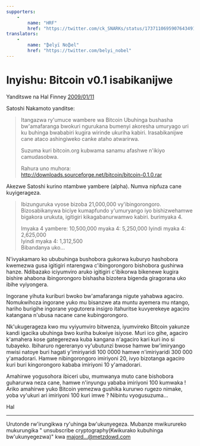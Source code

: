 ```yaml
---
supporters: 
    - 
        name: "HRF"
        href: "https://twitter.com/ck_SNARKs/status/1737110695907643491"
translators: 
    - 
        name: "₿elyï No₿el"
        href: "https://twitter.com/belyi_nobel"
---
```


# Inyishu: Bitcoin v0.1 isabikanijwe

Yanditswe na Hal Finney [2009/01/11](https://web.archive.org/web/20190712071421/https://www.mail-archive.com/cryptography@metzdowd.com/msg10152.html)

<LanguageDropdown/>

Satoshi Nakamoto yanditse:

> Itangazwa ry'umuce wambere wa Bitcoin 
> Ubuhinga bushasha bw'amafaranga bwokuri ngurukana bumenyi akoresha umuryago uri ku buhinga bwababiri kugira wirinde ukuriha kabiri.
> Irasabikanijwe cane ataco ashingiweko canke ataho atwarirwa.
>
> Suzuma kuri bitcoin.org kubwama sanamu afashwe n'ikiyo camudasobwa.
>
> Rahura uno muhora:
http://downloads.sourceforge.net/bitcoin/bitcoin-0.1.0.rar


Akezwe Satoshi kurino ntambwe yambere (alpha). Numva nipfuza cane kuyigerageza.

> Ibizunguruka vyose bizoba 21,000,000 vy'ibingorongoro. 
Bizosabikanywa biciye
> kumapfundo y'umuryango iyo bishizwehamwe bigakora urukuta, igitigiri kikagabanurwamwo kabiri.
> burimyaka 4.
>
> Imyaka 4 yambere: 10,500,000
> myaka 4: 5,250,000
> Iyindi myaka 4: 2,625,000  
> Iyindi myaka 4: 1,312,500  
> Bibandanya uko...

N'ivyakamaro ko ububuhinga bushobora gukorwa kuburyo hashobora kwemezwa gusa igitigiri ntarengwa c'ibingorongoro bishobora gushirwa hanze. Ndibazako iciyumviro aruko igitigiri c'ibikorwa bikenewe kugira bishire ahabona ibingorongoro bishasha bizotera bigenda giragorana uko ibihe vyiyongera.

Ingorane yihuta kuriburi bwoko bw'amafaranga nigute yahabwa agaciro. Nomukwihoza ingorane yuko mu bisanzwe ata muntu ayemera mu ntango, hariho burigihe ingorane yogutorera insigro itahuritse kuvyerekeye agaciro katangana n'ubusa nacane cane kubingorongoro.

Nk'ukugerageza kwo mu vyiyumviro bitwenza, iyumvireko Bitcoin yakunze kandi igacika ubuhinga bwo kuriha bukwiye isiyose. Muri ico gihe, agaciro k'amahera kose gategerezwa kuba kangana n'agaciro kari kuri ino si tubayeko. Ibiharuro ngereranyo vy'ubutunzi bwose hamwe bw'imiryango mwisi natoye buri hagati y'imiriyaridi 100 0000 hamwe n'imiriyaridi 300 000 y'amadorari. Hamwe nibingorongoro imiriyoni 20, ivyo bizotanga agaciro kuri buri kingorongoro kababa imiriyoni 10 y'amadorari.

Amahirwe yogusohora ibiceri ubu, mumwanya muto cane bishobora guharurwa neza cane, hamwe n'inyungu yababa imiriyoni 100 kumwaka ! Ariko amahirwe yuko Bitcoin yemezwa gushika kururwo rugezo nimake, yoba vy'ukuri ari imiriyoni 100 kuri imwe ? Nibintu vyogusuzuma...

Hal

---------------------------------------------------------------------
Urutonde rw'irungikwa ry'uhinga bw'ukunyegeza. Mubanze mwikurureko mukurungika  " unsubscribe cryptography(Kwikurako kubuhinga bw'ukunyegezwa)" kwa majord...@metzdowd.com


